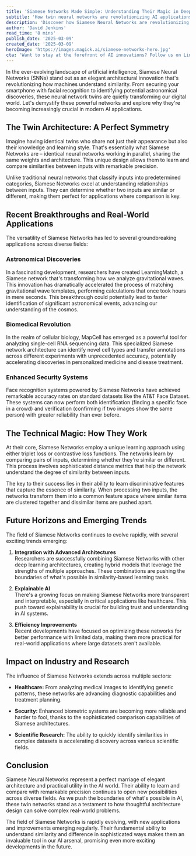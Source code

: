 ```yaml
---
title: 'Siamese Networks Made Simple: Understanding Their Magic in Deep Learning'
subtitle: 'How twin neural networks are revolutionizing AI applications'
description: 'Discover how Siamese Neural Networks are revolutionizing AI applications through their unique twin architecture. From facial recognition to astronomical discoveries, these networks are transforming how machines understand similarity and relationships between data, opening new frontiers in artificial intelligence.'
author: 'David Jenkins'
read_time: '8 mins'
publish_date: '2025-03-09'
created_date: '2025-03-09'
heroImage: 'https://images.magick.ai/siamese-networks-hero.jpg'
cta: 'Want to stay at the forefront of AI innovations? Follow us on LinkedIn for daily updates on breakthrough technologies like Siamese Networks and their real-world applications. Join our community of tech enthusiasts and industry leaders!'
---
```


In the ever-evolving landscape of artificial intelligence, Siamese Neural Networks (SNNs) stand out as an elegant architectural innovation that's revolutionizing how machines understand similarity. From securing your smartphone with facial recognition to identifying potential astronomical discoveries, these neural network twins are quietly transforming our digital world. Let's demystify these powerful networks and explore why they're becoming increasingly crucial in modern AI applications.

## The Twin Architecture: A Perfect Symmetry

Imagine having identical twins who share not just their appearance but also their knowledge and learning style. That's essentially what Siamese Networks are – identical neural networks working in parallel, sharing the same weights and architecture. This unique design allows them to learn and compare similarities between inputs with remarkable precision.

Unlike traditional neural networks that classify inputs into predetermined categories, Siamese Networks excel at understanding relationships between inputs. They can determine whether two inputs are similar or different, making them perfect for applications where comparison is key.

## Recent Breakthroughs and Real-World Applications

The versatility of Siamese Networks has led to several groundbreaking applications across diverse fields:

### Astronomical Discoveries

In a fascinating development, researchers have created LearningMatch, a Siamese network that's transforming how we analyze gravitational waves. This innovation has dramatically accelerated the process of matching gravitational wave templates, performing calculations that once took hours in mere seconds. This breakthrough could potentially lead to faster identification of significant astronomical events, advancing our understanding of the cosmos.

### Biomedical Revolution

In the realm of cellular biology, MapCell has emerged as a powerful tool for analyzing single-cell RNA sequencing data. This specialized Siamese network architecture can identify novel cell types and transfer annotations across different experiments with unprecedented accuracy, potentially accelerating discoveries in personalized medicine and disease treatment.

### Enhanced Security Systems

Face recognition systems powered by Siamese Networks have achieved remarkable accuracy rates on standard datasets like the AT&T Face Dataset. These systems can now perform both identification (finding a specific face in a crowd) and verification (confirming if two images show the same person) with greater reliability than ever before.

## The Technical Magic: How They Work

At their core, Siamese Networks employ a unique learning approach using either triplet loss or contrastive loss functions. The networks learn by comparing pairs of inputs, determining whether they're similar or different. This process involves sophisticated distance metrics that help the network understand the degree of similarity between inputs.

The key to their success lies in their ability to learn discriminative features that capture the essence of similarity. When processing two inputs, the networks transform them into a common feature space where similar items are clustered together and dissimilar items are pushed apart.

## Future Horizons and Emerging Trends

The field of Siamese Networks continues to evolve rapidly, with several exciting trends emerging:

1. **Integration with Advanced Architectures**  
   Researchers are successfully combining Siamese Networks with other deep learning architectures, creating hybrid models that leverage the strengths of multiple approaches. These combinations are pushing the boundaries of what's possible in similarity-based learning tasks.

2. **Explainable AI**  
   There's a growing focus on making Siamese Networks more transparent and interpretable, especially in critical applications like healthcare. This push toward explainability is crucial for building trust and understanding in AI systems.

3. **Efficiency Improvements**  
   Recent developments have focused on optimizing these networks for better performance with limited data, making them more practical for real-world applications where large datasets aren't available.

## Impact on Industry and Research

The influence of Siamese Networks extends across multiple sectors:

- **Healthcare:** From analyzing medical images to identifying genetic patterns, these networks are advancing diagnostic capabilities and treatment planning.

- **Security:** Enhanced biometric systems are becoming more reliable and harder to fool, thanks to the sophisticated comparison capabilities of Siamese architectures.

- **Scientific Research:** The ability to quickly identify similarities in complex datasets is accelerating discovery across various scientific fields.

## Conclusion

Siamese Neural Networks represent a perfect marriage of elegant architecture and practical utility in the AI world. Their ability to learn and compare with remarkable precision continues to open new possibilities across diverse fields. As we push the boundaries of what's possible in AI, these twin networks stand as a testament to how thoughtful architecture design can solve complex real-world problems.

The field of Siamese Networks is rapidly evolving, with new applications and improvements emerging regularly. Their fundamental ability to understand similarity and difference in sophisticated ways makes them an invaluable tool in our AI arsenal, promising even more exciting developments in the future.